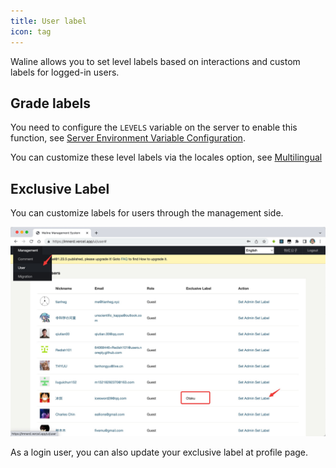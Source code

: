 ```yaml
---
title: User label
icon: tag
---
```


Waline allows you to set level labels based on interactions and custom labels for logged-in users.

## Grade labels

You need to configure the `LEVELS` variable on the server to enable this function, see [Server Environment Variable Configuration](../../reference/env.md#display).

You can customize these level labels via the locales option, see [Multilingual](./i18n.md#locale-option)

## Exclusive Label

You can customize labels for users through the management side.

![](../../../assets/label-admin-en.jpg)

As a login user, you can also update your exclusive label at profile page.

